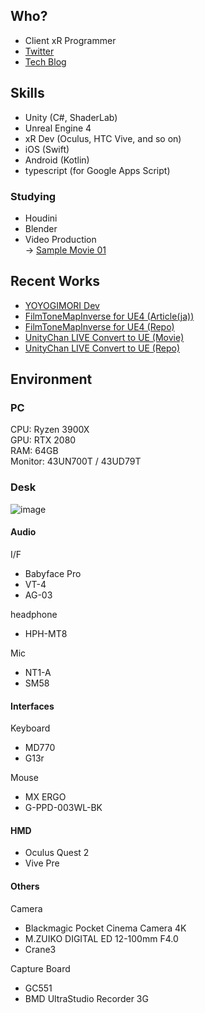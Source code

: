 ## Who?
- Client xR Programmer
- [Twitter](https://twitter.com/shop_0761)
- [Tech Blog](https://shop-0761.hatenablog.com/)

## Skills
- Unity (C#, ShaderLab)
- Unreal Engine 4
- xR Dev (Oculus, HTC Vive, and so on)
- iOS (Swift)
- Android (Kotlin)
- typescript (for Google Apps Script)

### Studying
- Houdini
- Blender
- Video Production  
  → [Sample Movie 01](https://twitter.com/shop_0761/status/1282152886118408192?s=20)

## Recent Works

- [YOYOGIMORI Dev](https://yoyogi-mori.booth.pm/)
- [FilmToneMapInverse for UE4 (Article(ja))](https://shop-0761.hatenablog.com/entry/2019/10/14/221751)
- [FilmToneMapInverse for UE4 (Repo)](https://github.com/shop-0761/tToon)
- [UnityChan LIVE Convert to UE (Movie)](https://www.youtube.com/watch?v=Bt-d3hQUurM)
- [UnityChan LIVE Convert to UE (Repo)](https://github.com/shop-0761/UnitychanLIVE-UE4Ver-)
  

## Environment
### PC  
CPU: Ryzen 3900X  
GPU: RTX 2080  
RAM: 64GB  
Monitor: 43UN700T / 43UD79T


### Desk
![image](https://user-images.githubusercontent.com/25533884/114272896-e8489a00-9a52-11eb-96cd-f173f7165f58.png)

#### Audio
I/F
- Babyface Pro
- VT-4
- AG-03

headphone
- HPH-MT8

Mic
- NT1-A
- SM58

#### Interfaces
Keyboard
- MD770
- G13r

Mouse
- MX ERGO
- G-PPD-003WL-BK

#### HMD
- Oculus Quest 2
- Vive Pre

#### Others
Camera
- Blackmagic Pocket Cinema Camera 4K
- M.ZUIKO DIGITAL ED 12-100mm F4.0
- Crane3

Capture Board
- GC551
- BMD UltraStudio Recorder 3G

